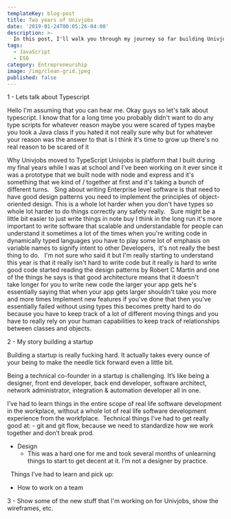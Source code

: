 ```yaml
---
templateKey: blog-post
title: Two years of Univjobs
date: '2019-01-24T00:05:26-04:00'
description: >-
  In this post, I'll walk you through my journey so far building Univjobs. It's been... well, hmm. I guess it's been (to use one of the few fancy words I know), ineffable :) Yeah, I finally got to say that word. 
tags:
  - JavaScript
  - ES6
category: Entrepreneurship
image: /img/clean-grid.jpeg
published: false
---
```


1 - Lets talk about Typescript

Hello I'm assuming that you can hear me.
Okay guys so let's talk about typescript. I know that for a long time you probably didn't want to do any type scripts for whatever reason maybe you were scared of types maybe you took a Java class if you hated it not really sure why but for whatever your reason was the answer to that is I think it's time to grow up there's no real reason to be scared of it

Why Univjobs moved to TypeScript
Univjobs is platform that I built during my final years while I was at school and I've been working on it ever since it was a prototype that we built node with node and express and it's something that we kind of / together at first and it's taking a bunch of different turns.
 
Sing about writing Enterprise level software is that need to have good design patterns you need to implement the principles of object-oriented design. This is a whole lot harder when you don't have types so whole lot harder to do things correctly any safety really.
 
Sure might be a little bit easier to just write things in note buy I think in the long run it's more important to write software that scalable and understandable for people can understand it sometimes a lot of the times when you're writing code in dynamically typed languages you have to play some lot of emphasis on variable names to signify intent to other Developers,  it's not really the best thing to do.
 
I'm not sure who said it but I'm really starting to understand this year is that it really isn't hard to write code but it really is hard to write good code started reading the design patterns by Robert C Martin and one of the things he says is that good architecture means that it doesn't take longer for you to write new code the larger your app gets he's essentially saying that when your app gets larger shouldn't take you more and more times Implement new features if you've done that then you've essentially failed without using types this becomes pretty hard to do because you have to keep track of a lot of different moving things and you have to really rely on your human capabilities to keep track of relationships between classes and objects.


2 - My story building a startup

Building a startup is really fucking hard. It actually takes every ounce of your being to make the needle tick forward even a little bit.

Being a technical co-founder in a startup is challenging. It’s like being a designer, front end developer, back end developer, software architect, network administrator, integration & automation developer all in one. 

I’ve had to learn things in the entire scope of real life software development in the workplace, without a whole lot of real life software development experience from the workfplace.  Technical things I’ve had to get really good at:
	- git and git flow, because we need to standardize how we work together and don’t break prod.
- Design
    - This was a hard one for me and took several months of unlearning things to start to get decent at it. I’m not a designer by practice.

  Things I’ve had to learn and pick up:
- How to work on a team


3 - Show some of the new stuff that I'm working on for Univjobs, show the wireframes, etc.

